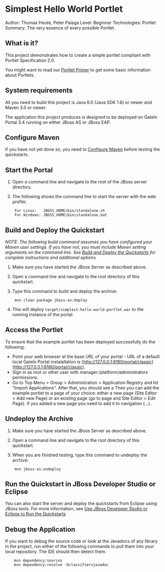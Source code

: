 <!-- Do not edit this derived file! The master file can be found under gatein-portal-quickstarts-parent/src/main -->

Simplest Hello World Portlet
============================
Author: Thomas Heute, Peter Palaga
Level: Beginner
Technologies: Portlet
Summary: The very essence of every possible Portlet.


What is it?
-----------

This project demonstrates how to create a simple portlet compliant with Portlet Specification 2.0.  

You might want to read our [Portlet Primer](http://docs.jboss.com/gatein/portal/3.4.0.M01/reference-guide/en-US/html/chap-Reference_Guide-Portlet_development.html#sect-Reference_Guide-Portlet_Primer) to get some basic information about Portlets.


System requirements
-------------------

All you need to build this project is Java 6.0 (Java SDK 1.6) or newer and Maven 3.0 or newer.

The application this project produces is designed to be deployed on GateIn Portal 3.4 running on either JBoss 
AS or JBoss EAP.

 
Configure Maven
---------------

If you have not yet done so, you need to [Configure Maven](../README.md#mavenconfiguration) before testing the quickstarts.


Start the Portal
----------------

1. Open a command line and navigate to the root of the JBoss server directory.
2. The following shows the command line to start the server with the web profile:

        For Linux:   JBOSS_HOME/bin/standalone.sh
        For Windows: JBOSS_HOME\bin\standalone.bat

 
Build and Deploy the Quickstart
-------------------------------

_NOTE: The following build command assumes you have configured your Maven user settings. If you have not, you must include 
Maven setting arguments on the command line. See [Build and Deploy the Quickstarts](../README.md#buildanddeploy) for 
complete instructions and additional options._

1. Make sure you have started the JBoss Server as described above.
2. Open a command line and navigate to the root directory of this quickstart.
3. Type this command to build and deploy the archive:

        mvn clean package jboss-as:deploy

4. This will deploy `target/simplest-hello-world-portlet.war` to the running instance of the portal.


Access the Portlet 
------------------

To ensure that the example portlet has been deployed successfully do the following: 
* Point your web browser at the base URL of your portal - URL of a default local GateIn Portal instalallation is
[http://127.0.0.1:8180/portal/classic](http://127.0.0.1:8180/portal/classic).
* Sign in as root or other user with manager:/platform/administrators permissions.
* Go to Top Menu > Group > Administration > Application Registry and hit "Import Applications". After that, you should see a 
Then you can add the example portlet to a page of your
choice: either a new page (Site Editor > Add new Page) or an existing
page (go to page and Site Editor > Edit Page). If you added a new page
you need to add it to navigation (...) .


Undeploy the Archive
--------------------

1. Make sure you have started the JBoss Server as described above.
2. Open a command line and navigate to the root directory of this quickstart.
3. When you are finished testing, type this command to undeploy the archive:

        mvn jboss-as:undeploy


Run the Quickstart in JBoss Developer Studio or Eclipse
-------------------------------------
You can also start the server and deploy the quickstarts from Eclipse using JBoss tools. For more information, see [Use JBoss Developer Studio or Eclipse to Run the Quickstarts](../README.md#useeclipse) 


Debug the Application
------------------------------------

If you want to debug the source code or look at the Javadocs of any library in the project, run either of the following commands to pull them into your local repository. The IDE should then detect them.

        mvn dependency:sources
        mvn dependency:resolve -Dclassifier=javadoc

